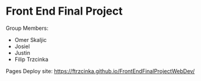 # Front End Final Project

Group Members:
- Omer Skaljic
- Josiel
- Justin
- Filip Trzcinka

Pages Deploy site: https://ftrzcinka.github.io/FrontEndFinalProjectWebDev/
